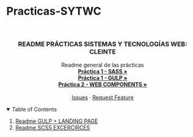 # Practicas-SYTWC

<br />
<p align="center">

  <h3 align="center">README PRÁCTICAS SISTEMAS Y TECNOLOGÍAS WEB: CLEINTE </h3>

  <p align="center">
    Readme general de las prácticas
    <br />
    <a href="https://github.com/alu0101102726/Practicas-SYTWC/tree/main/Practica1-sass"><strong>Práctica 1 - SASS »</strong></a>
    <br />
    <a href="https://github.com/alu0101102726/Practicas-SYTWC/tree/main/Practica1-gulp"><strong>Práctica 1 - GULP »</strong></a>
    <br />
    <a href="https://github.com/alu0101102726/Practicas-SYTWC/tree/main/Practica2-webcomponent"><strong>Práctica 2 - WEB COMPONENTS »</strong></a>
    <br />
    <br />
    <a href="https://github.com/alu0101102726/Practicas-SYTWC/issues">Issues</a>
    ·
    <a href="https://github.com/alu0101102726/Practicas-SYTWC/issues">Request Feature</a>
  </p>
</p>

<!-- TABLE OF CONTENTS -->
<details open="open">
  <summary>Table of Contents</summary>
  <ol>
    <li><a href="https://github.com/alu0101102726/Practicas-SYTWC/tree/main/Practica1-gulp/README.md">Readme GULP + LANDING PAGE</a></li>
    <li><a href="https://github.com/alu0101102726/Practicas-SYTWC/tree/main/Practica1-sass/README.md">Readme SCSS EXCERCIRCES</a></li>
  </ol>
</details>
